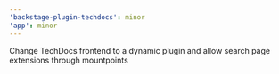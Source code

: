 ```yaml
---
'backstage-plugin-techdocs': minor
'app': minor
---
```


Change TechDocs frontend to a dynamic plugin and allow search page extensions through mountpoints
